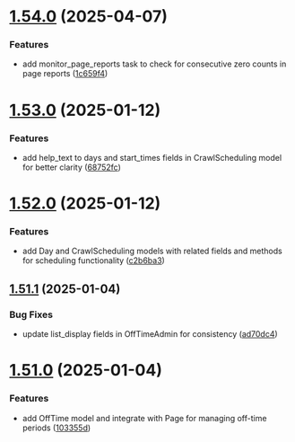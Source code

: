# [1.54.0](https://github.com/ghorbani-mohammad/Crawler-Framework/compare/v1.53.0...v1.54.0) (2025-04-07)


### Features

* add monitor_page_reports task to check for consecutive zero counts in page reports ([1c659f4](https://github.com/ghorbani-mohammad/Crawler-Framework/commit/1c659f40c0f16679674f5010c778b025ddb11892))



# [1.53.0](https://github.com/ghorbani-mohammad/Crawler-Framework/compare/v1.52.0...v1.53.0) (2025-01-12)


### Features

* add help_text to days and start_times fields in CrawlScheduling model for better clarity ([68752fc](https://github.com/ghorbani-mohammad/Crawler-Framework/commit/68752fc5409a7b732f32ae734ed62f589e4e422a))



# [1.52.0](https://github.com/ghorbani-mohammad/Crawler-Framework/compare/v1.51.1...v1.52.0) (2025-01-12)


### Features

* add Day and CrawlScheduling models with related fields and methods for scheduling functionality ([c2b6ba3](https://github.com/ghorbani-mohammad/Crawler-Framework/commit/c2b6ba30e0a186a1e326e6a4c11bf65eded89125))



## [1.51.1](https://github.com/ghorbani-mohammad/Crawler-Framework/compare/v1.51.0...v1.51.1) (2025-01-04)


### Bug Fixes

* update list_display fields in OffTimeAdmin for consistency ([ad70dc4](https://github.com/ghorbani-mohammad/Crawler-Framework/commit/ad70dc467418c81176da698b03b99402e4843efa))



# [1.51.0](https://github.com/ghorbani-mohammad/Crawler-Framework/compare/v1.50.0...v1.51.0) (2025-01-04)


### Features

* add OffTime model and integrate with Page for managing off-time periods ([103355d](https://github.com/ghorbani-mohammad/Crawler-Framework/commit/103355d3db0d9b8823accaed9cd208aafa0f829d))




